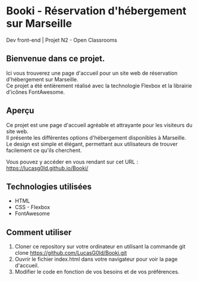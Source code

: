 # Booki - Réservation d'hébergement sur Marseille
Dev front-end | Projet N2 - Open Classrooms 


## Bienvenue dans ce projet.
Ici vous trouverez une page d'accueil pour un site web de réservation d'hébergement sur Marseille.  
Ce projet a été entièrement réalisé avec la technologie Flexbox et la librairie d'icônes FontAwesome.

## Aperçu
Ce projet est une page d'accueil agréable et attrayante pour les visiteurs du site web.  
Il présente les différentes options d'hébergement disponibles à Marseille.  
Le design est simple et élégant, permettant aux utilisateurs de trouver facilement ce qu'ils cherchent.  
  
Vous pouvez y accéder en vous rendant sur cet URL : https://lucasg0ld.github.io/Booki/

## Technologies utilisées
* HTML
* CSS - Flexbox
* FontAwesome

## Comment utiliser
1. Cloner ce repository sur votre ordinateur en utilisant la commande git clone https://github.com/LucasG0ld/Booki.git  
2. Ouvrir le fichier index.html dans votre navigateur pour voir la page d'accueil.
3. Modifier le code en fonction de vos besoins et de vos préférences.
